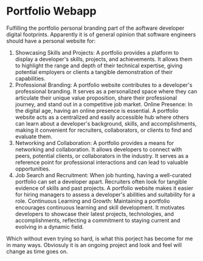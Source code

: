 # Portfolio Webapp


Fulfilling the portfolio personal branding part of the aoftware developer digital footprints. 
Apparently it is of general opinion that software engineers should have a personal website for:

1. Showcasing Skills and Projects: A portfolio provides a platform to display a developer's skills, projects, and achievements. It allows them to highlight the range and depth of their technical expertise, giving potential employers or clients a tangible demonstration of their capabilities.
2. Professional Branding: A portfolio website contributes to a developer's professional branding. It serves as a personalized space where they can articulate their unique value proposition, share their professional journey, and stand out in a competitive job market.
Online Presence: In the digital age, having an online presence is essential. A portfolio website acts as a centralized and easily accessible hub where others can learn about a developer's background, skills, and accomplishments, making it convenient for recruiters, collaborators, or clients to find and evaluate them.
3. Networking and Collaboration: A portfolio provides a means for networking and collaboration. It allows developers to connect with peers, potential clients, or collaborators in the industry. It serves as a reference point for professional interactions and can lead to valuable opportunities.
4. Job Search and Recruitment: When job hunting, having a well-curated portfolio can set a developer apart. Recruiters often look for tangible evidence of skills and past projects. A portfolio website makes it easier for hiring managers to assess a developer's abilities and suitability for a role.
Continuous Learning and Growth: Maintaining a portfolio encourages continuous learning and skill development. It motivates developers to showcase their latest projects, technologies, and accomplishments, reflecting a commitment to staying current and evolving in a dynamic field.

Which without even trying so hard, is what this porject has become for me in many ways. 
Obviosuly it is an ongoing project and look and feel will change as time goes on. 

